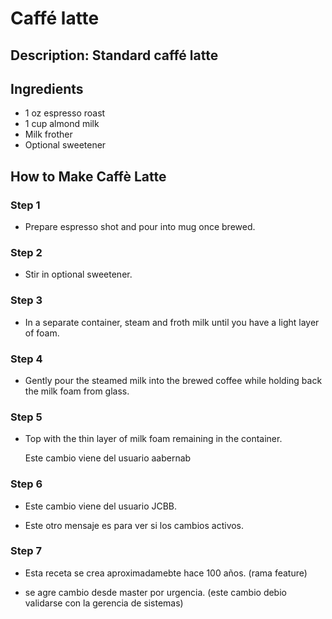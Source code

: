 # Caffé latte

## Description: Standard caffé latte

## Ingredients

- 1 oz espresso roast
- 1 cup almond milk
- Milk frother
- Optional sweetener

## How to Make Caffè Latte

### Step 1

- Prepare espresso shot and pour into mug once brewed.

### Step 2

- Stir in optional sweetener.

### Step 3

- In a separate container, steam and froth milk until you have a light layer of foam.

### Step 4

- Gently pour the steamed milk into the brewed coffee while holding back the milk foam from glass.

### Step 5

- Top with the thin layer of milk foam remaining in the container.

    Este cambio viene del usuario aabernab

### Step 6

- Este cambio viene del usuario JCBB.

- Este otro mensaje es para ver si los cambios activos.

### Step 7

- Esta receta se crea aproximadamebte hace 100 años. (rama feature)

- se agre cambio desde master por urgencia. (este cambio debio validarse con la gerencia de sistemas)
